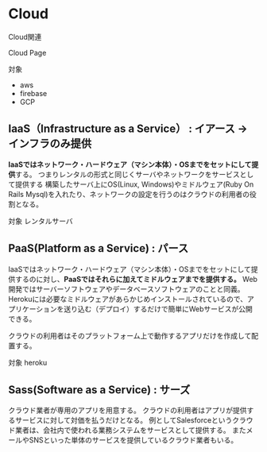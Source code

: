 # Cloud

Cloud関連

Cloud Page

対象

- aws
- firebase
- GCP


## IaaS（Infrastructure as a Service） : イアース → インフラのみ提供

**IaaSではネットワーク・ハードウェア（マシン本体）・OSまでをセットにして提供**する。
つまりレンタルの形式と同じくサーバやネットワークをサービスとして提供する
構築したサーバ上にOS(Linux, Windows)やミドルウェア(Ruby On Rails Mysql)を入れたり、ネットワークの設定を行うのはクラウドの利用者の役割となる。

対象
レンタルサーバ

## PaaS(Platform as a Service) : パース

IaaSではネットワーク・ハードウェア（マシン本体）・OSまでをセットにして提供するのに対し、**PaaSではそれらに加えてミドルウェアまでを提供する。**
Web開発ではサーバーソフトウェアやデータベースソフトウェアのことと同義。
Herokuには必要なミドルウェアがあらかじめインストールされているので、アプリケーションを送り込む（デプロイ）するだけで簡単にWebサービスが公開できる。

クラウドの利用者はそのプラットフォーム上で動作するアプリだけを作成して配置する。

対象
heroku

## Sass(Software as a Service) : サーズ

クラウド業者が専用のアプリを用意する。
クラウドの利用者はアプリが提供するサービスに対して対価を払うだけとなる。
例としてSalesforceというクラウド業者は、会社内で使われる業務システムをサービスとして提供する。
またメールやSNSといった単体のサービスを提供しているクラウド業者もいる。
